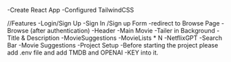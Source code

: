 -Create React App
-Configured TailwindCSS









//Features
-Login/Sign Up
-Sign In /Sign up Form
-redirect to Browse Page
-Browse (after authentication)
-Header
-Main Movie
-Tailer in Background
-Title & Description
-MovieSuggestions
-MovieLists * N
-NetflixGPT
-Search Bar
-Movie Suggestions
-Project Setup
-Before starting the project please add .env file and add TMDB and OPENAI -KEY into it.